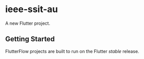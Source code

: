 # ieee-ssit-au

A new Flutter project.

## Getting Started

FlutterFlow projects are built to run on the Flutter _stable_ release.
